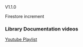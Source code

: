 V1.1.0

Firestore increment


<h3>Library Documentation videos</h3>

[Youtube Playlist](https://www.youtube.com/playlist?list=PLfamdLYuDv-Kt3BwW8Ib7brBc8L0C4GJv)